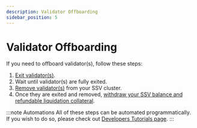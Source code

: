 ```yaml
---
description: Validator Offboarding
sidebar_position: 5
---
```


# Validator Offboarding

If you need to offboard validator(s), follow these steps:

1. [Exit validator(s)](./exiting-a-validator.md).
2. Wait until validator(s) are fully exited.
3. [Remove validator(s)](./removing-a-validator.md) from your SSV cluster. 
4. Once they are exited and removed, [withdraw your SSV balance and refundable liquidation collateral](./withdrawing-ssv.md).

:::note Automations
All of these steps can be automated programmatically. If you wish to do so, please check out [Developers Tutorials page](/developers/examples/).
:::